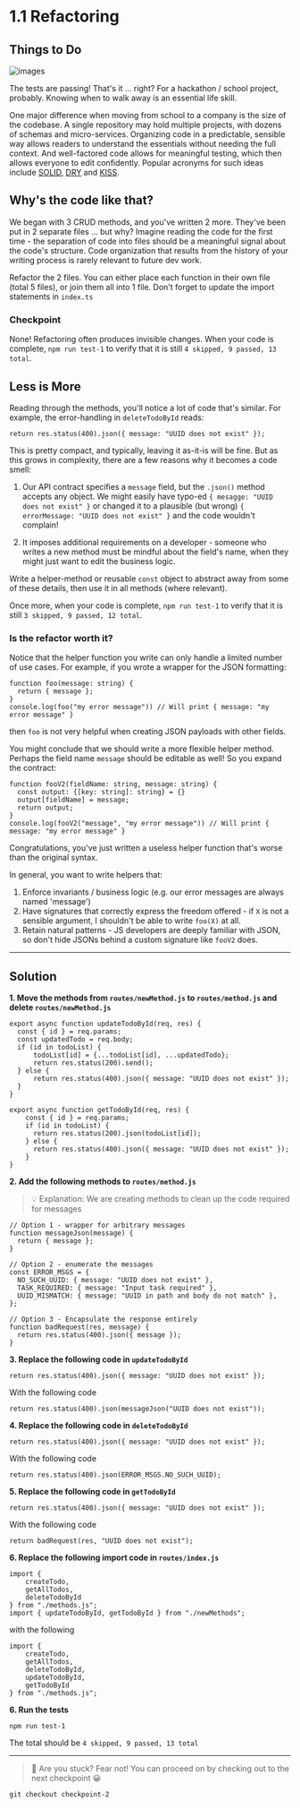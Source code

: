 # 1.1 Refactoring

## Things to Do

![images](https://user-images.githubusercontent.com/25238106/133753451-12bb5fca-fa01-41cd-b666-9629940b4784.jpg)

The tests are passing! That's it ... right? For a hackathon / school project, probably. Knowing when to walk away is an essential life skill.

One major difference when moving from school to a company is the size of the codebase. A single repository may hold multiple projects, with dozens of schemas and micro-services. Organizing code in a predictable, sensible way allows readers to understand the essentials without needing the full context. And well-factored code allows for meaningful testing, which then allows everyone to edit confidently. Popular acronyms for such ideas include [SOLID](https://stackify.com/solid-design-principles/), [DRY](https://thevaluable.dev/dry-principle-cost-benefit-example/) and [KISS](https://www.interaction-design.org/literature/article/kiss-keep-it-simple-stupid-a-design-principle).

## Why's the code like that?
We began with 3 CRUD methods, and you've written 2 more. They've been put in 2 separate files  ... but why? Imagine reading the code for the first time - the separation of code into files should be a meaningful signal about the code's structure. Code organization that results from the history of your writing process is rarely relevant to future dev work.

Refactor the 2 files. You can either place each function in their own file (total 5 files), or join them all into 1 file. Don't forget to update the import statements in `index.ts`

### Checkpoint
None! Refactoring often produces invisible changes. When your code is complete, `npm run test-1` to verify that it is still `4 skipped, 9 passed, 13 total`.

## Less is More
Reading through the methods, you'll notice a lot of code that's similar. For example, the error-handling in `deleteTodoById` reads:
```
return res.status(400).json({ message: "UUID does not exist" });
```
This is pretty compact, and typically, leaving it as-it-is will be fine. But as this grows in complexity, there are a few reasons why it becomes a code smell:

1. Our API contract specifies a `message` field, but the `.json()` method accepts any object. We might easily have typo-ed `{ mesagge: "UUID does not exist" }` or changed it to a plausible (but wrong) `{ errorMessage: "UUID does not exist" }` and the code wouldn't complain!

2. It imposes additional requirements on a developer - someone who writes a new method must be mindful about the field's name, when they might just want to edit the business logic.

Write a helper-method or reusable `const` object to abstract away from some of these details, then use it in all methods (where relevant).

Once more, when your code is complete, `npm run test-1` to verify that it is still `3 skipped, 9 passed, 12 total`.

### Is the refactor worth it?
Notice that the helper function you write can only handle a limited number of use cases. For example, if you wrote a wrapper for the JSON formatting:

```
function foo(message: string) {
  return { message };
}
console.log(foo("my error message")) // Will print { message: "my error message" }
```
then `foo` is not very helpful when creating JSON payloads with other fields.

You might conclude that we should write a more flexible helper method. Perhaps the field name `message` should be editable as well! So you expand the contract:
```
function fooV2(fieldName: string, message: string) {
  const output: {[key: string]: string} = {}
  output[fieldName] = message;
  return output;
}
console.log(fooV2("message", "my error message")) // Will print { message: "my error message" }
```
Congratulations, you've just written a useless helper function that's worse than the original syntax.

In general, you want to write helpers that:
1. Enforce invariants / business logic (e.g. our error messages are always named 'message')
2. Have signatures that correctly express the freedom offered - if `X` is not a sensible argument, I shouldn't be able to write `foo(X)` at all.
3. Retain natural patterns - JS developers are deeply familiar with JSON, so don't hide JSONs behind a custom signature like `fooV2` does.

---

## Solution

**1. Move the methods from `routes/newMethod.js` to `routes/method.js` and delete `routes/newMethod.js`**
```
export async function updateTodoById(req, res) {
  const { id } = req.params;
  const updatedTodo = req.body;
  if (id in todoList) {
      todoList[id] = {...todoList[id], ...updatedTodo};
      return res.status(200).send();
  } else {
      return res.status(400).json({ message: "UUID does not exist" });
  }
}

export async function getTodoById(req, res) {
    const { id } = req.params;
    if (id in todoList) {
      return res.status(200).json(todoList[id]);
    } else {
      return res.status(400).json({ message: "UUID does not exist" });
    }
}
```

**2. Add the following methods to `routes/method.js`**
> 💡 Explanation: We are creating methods to clean up the code required for messages

```
// Option 1 - wrapper for arbitrary messages
function messageJson(message) {
  return { message };
}

// Option 2 - enumerate the messages
const ERROR_MSGS = {
  NO_SUCH_UUID: { message: "UUID does not exist" },
  TASK_REQUIRED: { message: "Input task required" },
  UUID_MISMATCH: { message: "UUID in path and body do not match" },
};

// Option 3 - Encapsulate the response entirely
function badRequest(res, message) {
  return res.status(400).json({ message });
}
```

**3. Replace the following code in `updateTodoById`**

```
return res.status(400).json({ message: "UUID does not exist" });
```

With the following code
```
return res.status(400).json(messageJson("UUID does not exist"));
```

**4. Replace the following code in `deleteTodoById`**

```
return res.status(400).json({ message: "UUID does not exist" });
```

With the following code
```
return res.status(400).json(ERROR_MSGS.NO_SUCH_UUID);
```

**5. Replace the following code in `getTodoById`**

```
return res.status(400).json({ message: "UUID does not exist" });
```

With the following code
```
return badRequest(res, "UUID does not exist");
```

**6. Replace the following import code in `routes/index.js`**
```
import {
    createTodo,
    getAllTodos,
    deleteTodoById
} from "./methods.js";
import { updateTodoById, getTodoById } from "./newMethods";
```

with the following
```
import {
    createTodo,
    getAllTodos,
    deleteTodoById,
    updateTodoById,
    getTodoById
} from "./methods.js";
```

**6. Run the tests**

```
npm run test-1
```

The total should be `4 skipped, 9 passed, 13 total`

---

> 🚩 Are you stuck? Fear not! You can proceed on by checking out to the next checkpoint 😀
```
git checkout checkpoint-2
```